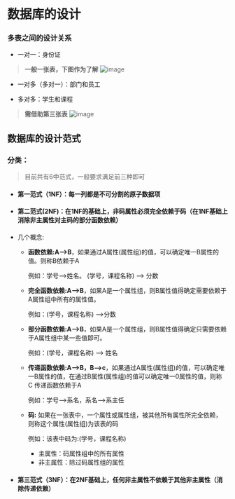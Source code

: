 # 数据库的设计
### 多表之间的设计关系
* 一对一：身份证
>**一般一张表，下图作为了解**
>![image](https://user-images.githubusercontent.com/74193092/166130811-7b64bf0d-f5df-4d4a-9209-066443cd897a.png)  

* 一对多（多对一）：部门和员工  

* 多对多：学生和课程
>**需借助第三张表**
  ![image](https://user-images.githubusercontent.com/74193092/166130735-01bf39e7-e4c9-4aaf-98ce-6aa902a6e4da.png)
  
## 数据库的设计范式
### 分类：
>目前共有6中范式，一般要求满足前三种即可
  * #### 第一范式（1NF）：每一列都是不可分割的原子数据项
  * #### 第二范式(2NF)：在1NF的基础上，非码属性必须完全依赖于码（在1NF基础上消除非主属性对主码的部分函数依赖）
  * 几个概念:  
    * **函数依赖:A-->B**，如果通过A属性(属性组)的值，可以确定唯一B属性的值。则称B依赖于A  
   
      例如：学号-->姓名。 (学号，课程名称) --> 分数   
    * **完全函数依赖:A-->B**，如果A是一个属性组，则B属性值得确定需要依赖于A属性组中所有的属性值。 
       
      例如：(学号，课程名称) -->分数  
    * **部分函数依赖:A-->B**，如果A是一个属性组，则B属性值得确定只需要依赖于A属性组中某一些值即可。 
       
      例如：(学号，课程名称) --> 姓名  
    * **传递函数依赖:A-->B，B-->c**，如果通过A属性(属性组)的值，可以确定唯一B属性的值，在通过B属性(属性组)的值可以确定唯一0属性的值，则称 C 传递函数依赖于A  
      
      例如：学号-->系名，系名-->系主任  
    * **码:** 如果在一张表中，一个属性或属性组，被其他所有属性所完全依赖，则称这个属性(属性组)为该表的码  
      
      例如：该表中码为:(学号，课程名称)  
        
        * 主属性：码属性组中的所有属性  
        * 非主属性：除过码属性组的属性  

  * #### 第三范式（3NF）：在2NF基础上，任何非主属性不依赖于其他非主属性（消除传递依赖）
